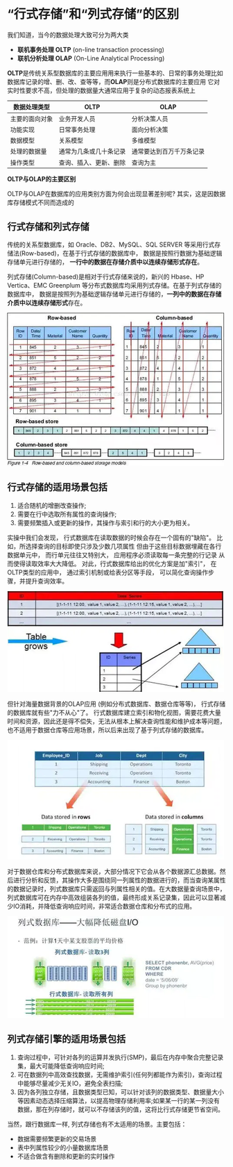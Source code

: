 # “行式存储”和“列式存储”的区别

我们知道，当今的数据处理大致可分为两大类

- **联机事务处理 OLTP** (on-line transaction processing)
- **联机分析处理 OLAP** (On-Line Analytical Processing)

**OLTP**是传统关系型数据库的主要应用用来执行一些基本的、日常的事务处理比如数据库记录的增、删、改、查等等，而**OLAP**则是分布式数据库的主要应用 它对实时性要求不高，但处理的数据量大通常应用于复杂的动态报表系统上

| 数据处理类型   | OLTP                   | OLAP                     |
| -------------- | ---------------------- | ------------------------ |
| 主要的面向对象 | 业务开发人员           | 分析决策人员             |
| 功能实现       | 日常事务处理           | 面向分析决策             |
| 数据模型       | 关系模型               | 多维模型                 |
| 处理的数据量   | 通常为几条或几十条记录 | 通常要达到百万千万条记录 |
| 操作类型       | 查询、插入、更新、删除 | 查询为主                 |
**OLTP与OLAP的主要区别**

OLTP与OLAP在数据库的应用类别方面为何会出现显著差别呢? 其实，这是因数据库存储模式不同而造成的

## 行式存储和列式存储

传统的关系型数据库，如 Oracle、DB2、MySQL、SQL SERVER 等采用行式存储法(Row-based)，在基于行式存储的数据库中， 数据是按照行数据为基础逻辑存储单元进行存储的， **一行中的数据在存储介质中以连续存储形式存在**。

列式存储(Column-based)是相对于行式存储来说的，新兴的 Hbase、HP Vertica、EMC Greenplum 等分布式数据库均采用列式存储。在基于列式存储的数据库中， 数据是按照列为基础逻辑存储单元进行存储的，**一列中的数据在存储介质中以连续存储形式**存在。

![行式和列式存储模型](assets/row-and-column-storage-models.jpg)

## 行式存储的适用场景包括

1. 适合随机的增删改查操作;
1. 需要在行中选取所有属性的查询操作;
1. 需要频繁插入或更新的操作，其操作与索引和行的大小更为相关。

实操中我们会发现， 行式数据库在读取数据的时候会存在一个固有的"缺陷"。 比如，所选择查询的目标即使只涉及少数几项属性
但由于这些目标数据埋藏在各行数据单元中， 而行单元往往又特别大， 应用程序必须读取每一条完整的行记录 从而使得读取效率大大降低。 对此，行式数据库给出的优化方案是加"索引"， 在OLTP类型的应用中， 通过索引机制或给表分区等手段， 可以简化查询操作步骤，并提升查询效率。

![行式查询](assets/row-query.jpg)

但针对海量数据背景的OLAP应用 (例如分布式数据库、数据仓库等等)， 行式存储的数据库就有些"力不从心"了。
行式数据库建立索引和物化视图，需要花费大量时间和资源，因此还是得不偿失，无法从根本上解决查询性能和维护成本等问题，
也不适用于数据仓库等应用场景，所以后来出现了基于列式存储的数据库。

![列式查询](assets/column-query.jpg)

对于数据仓库和分布式数据库来说，大部分情况下它会从各个数据源汇总数据。然后进行分析和反馈，其操作大多是围绕同一列属性的数据进行的，而当查询某属性的数据记录时，列式数据库只需返回与列属性相关的值。在大数据量查询场景中，列式数据库可在内存中高效组装各列的值，最终形成关系记录集，因此可以显著减少IO消耗，并降低查询响应时间，非常适合数据仓库和分布式的应用。

![列式io](assets/column-io.jpg)

## 列式存储引擎的适用场景包括

1. 查询过程中，可针对各列的运算并发执行(SMP)，最后在内存中聚合完整记录集，最大可能降低查询响应时间;
1. 可在数据列中高效查找数据，无需维护索引(任何列都能作为索引)，查询过程中能够尽量减少无关IO，避免全表扫描;
1. 因为各列独立存储，且数据类型已知，可以针对该列的数据类型、数据量大小等因素动态选择压缩算法，以提高物理存储利用率;如果某一行的某一列没有数据，那在列存储时，就可以不存储该列的值，这将比行式存储更节省空间。

当然，跟行数据库一样, 列式存储也有不太适用的场景。主要包括：

- 数据需要频繁更新的交易场景
- 表中列属性较少的小量数据库场景
- 不适合做含有删除和更新的实时操作

